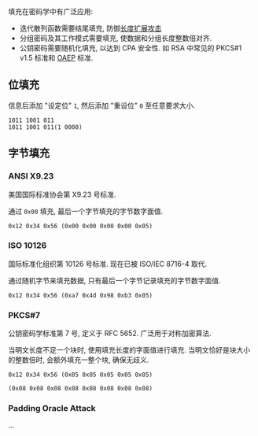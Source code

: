 填充在密码学中有广泛应用:
- 迭代散列函数需要结尾填充, 防御[长度扩展攻击](Security/密码学/消息摘要/MD%20迭代结构/长度延长攻击.md)
- 分组密码及其工作模式需要填充, 使数据和分组长度整数倍对齐.
- 公钥密码需要随机化填充, 以达到 CPA 安全性. 如 RSA 中常见的 PKCS#1 v1.5 标准和 [OAEP](../公钥密码/RSA/PKCS#1.md) 标准.

## 位填充

信息后添加 "设定位" `1`, 然后添加 "重设位" `0` 至任意要求大小.

```
1011 1001 011
1011 1001 011(1 0000)
```

## 字节填充

### ANSI X9.23

美国国际标准协会第 X9.23 号标准. 

通过 `0x00` 填充, 最后一个字节填充的字节数字面值.

```
0x12 0x34 0x56 (0x00 0x00 0x00 0x00 0x05)
```

### ISO 10126

国际标准化组织第 10126 号标准. 现在已被 ISO/IEC 8716-4 取代.

通过随机字节来填充数据, 只有最后一个字节记录填充的字节数字面值.

```
0x12 0x34 0x56 (0xa7 0x4d 0x98 0xb3 0x05)
```

### PKCS#7

公钥密码学标准第 7 号, 定义于 RFC 5652. 广泛用于对称加密算法.

当明文长度不足一个块时, 使用填充长度的字面值进行填充. 当明文恰好是块大小的整数倍时, 会额外填充一整个块, 确保无歧义.

```
0x12 0x34 0x56 (0x05 0x05 0x05 0x05 0x05)

(0x08 0x08 0x08 0x08 0x08 0x08 0x08 0x08)
```

### Padding Oracle Attack

...